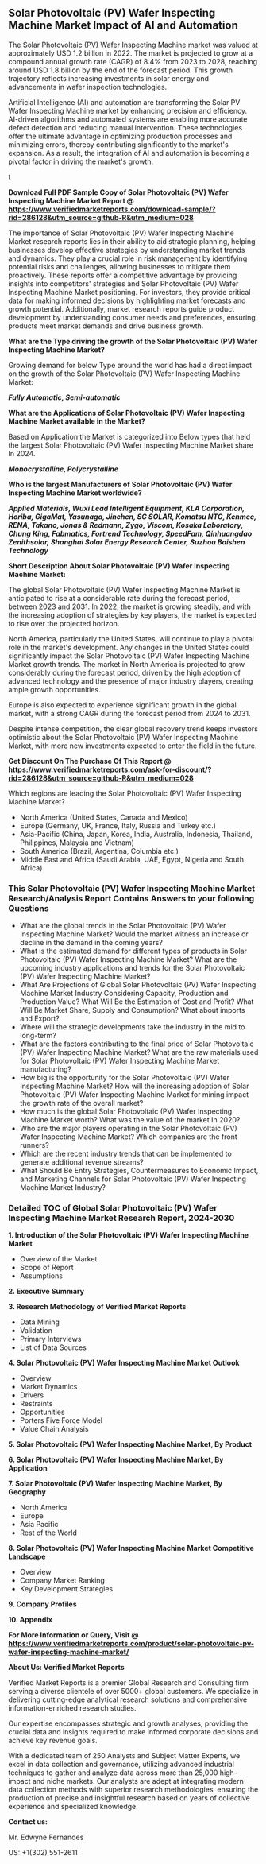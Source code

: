 <h2>Solar Photovoltaic (PV) Wafer Inspecting Machine Market Impact of AI and Automation</h2><p>The Solar Photovoltaic (PV) Wafer Inspecting Machine market was valued at approximately USD 1.2 billion in 2022. The market is projected to grow at a compound annual growth rate (CAGR) of 8.4% from 2023 to 2028, reaching around USD 1.8 billion by the end of the forecast period. This growth trajectory reflects increasing investments in solar energy and advancements in wafer inspection technologies.</p><p>Artificial Intelligence (AI) and automation are transforming the Solar PV Wafer Inspecting Machine market by enhancing precision and efficiency. AI-driven algorithms and automated systems are enabling more accurate defect detection and reducing manual intervention. These technologies offer the ultimate advantage in optimizing production processes and minimizing errors, thereby contributing significantly to the market's expansion. As a result, the integration of AI and automation is becoming a pivotal factor in driving the market's growth.</p>t</p><p id="" class=""><strong>Download Full PDF Sample Copy of Solar Photovoltaic (PV) Wafer Inspecting Machine Market Report @ <a href="https://www.verifiedmarketreports.com/download-sample/?rid=286128&utm_source=github-R&utm_medium=028" target="_blank">https://www.verifiedmarketreports.com/download-sample/?rid=286128&utm_source=github-R&utm_medium=028</a></strong></p><p>The importance of&nbsp;Solar Photovoltaic (PV) Wafer Inspecting Machine Market research reports lies in their ability to aid strategic planning, helping businesses develop effective strategies by understanding market trends and dynamics. They play a crucial role in risk management by identifying potential risks and challenges, allowing businesses to mitigate them proactively. These reports offer a competitive advantage by providing insights into competitors' strategies and Solar Photovoltaic (PV) Wafer Inspecting Machine Market positioning. For investors, they provide critical data for making informed decisions by highlighting market forecasts and growth potential. Additionally, market research reports guide product development by understanding consumer needs and preferences, ensuring products meet market demands and drive business growth.</p><p><strong>What are the&nbsp;Type driving the growth of the Solar Photovoltaic (PV) Wafer Inspecting Machine Market?</strong></p><p id="" class="">Growing demand for below Type around the world has had a direct impact on the growth of the Solar Photovoltaic (PV) Wafer Inspecting Machine Market:</p><em><strong>Fully Automatic, Semi-automatic</strong></em></p><strong>What are the&nbsp;Applications&nbsp;of Solar Photovoltaic (PV) Wafer Inspecting Machine Market available in the Market?</strong></p><p id="" class="">Based on Application the Market is categorized into Below types that held the largest Solar Photovoltaic (PV) Wafer Inspecting Machine Market share In 2024.</p><em><strong>Monocrystalline, Polycrystalline</strong></em></p><strong>Who is the largest Manufacturers of Solar Photovoltaic (PV) Wafer Inspecting Machine Market worldwide?</strong></p><p><em><strong>Applied Materials, Wuxi Lead Intelligent Equipment, KLA Corporation, Horiba, GigaMat, Yasunaga, Jinchen, SC SOLAR, Komatsu NTC, Kenmec, RENA, Takano, Jonas & Redmann, Zygo, Viscom, Kosaka Laboratory, Chung King, Fabmatics, Fortrend Technology, SpeedFam, Qinhuangdao Zenithsolar, Shanghai Solar Energy Research Center, Suzhou Baishen Technology</strong></em></p><p id="" class=""><strong>Short Description About Solar Photovoltaic (PV) Wafer Inspecting Machine Market:</strong></p><p>The global Solar Photovoltaic (PV) Wafer Inspecting Machine Market is anticipated to rise at a considerable rate during the forecast period, between 2023 and 2031. In 2022, the market is growing steadily, and with the increasing adoption of strategies by key players, the market is expected to rise over the projected horizon.</p><p>North America, particularly the United States, will continue to play a pivotal role in the market's development. Any changes in the United States could significantly impact the Solar Photovoltaic (PV) Wafer Inspecting Machine Market growth trends. The market in North America is projected to grow considerably during the forecast period, driven by the high adoption of advanced technology and the presence of major industry players, creating ample growth opportunities.</p><p>Europe is also expected to experience significant growth in the global market, with a strong CAGR during the forecast period from 2024 to 2031.</p><p>Despite intense competition, the clear global recovery trend keeps investors optimistic about the Solar Photovoltaic (PV) Wafer Inspecting Machine Market, with more new investments expected to enter the field in the future.</p><p id="" class=""><strong>Get Discount On The Purchase Of This Report @ <a href="https://www.verifiedmarketreports.com/ask-for-discount/?rid=286128&utm_source=github-R&utm_medium=028" target="_blank">https://www.verifiedmarketreports.com/ask-for-discount/?rid=286128&utm_source=github-R&utm_medium=028</a></strong></p>Which regions are leading the Solar Photovoltaic (PV) Wafer Inspecting Machine Market?</p><ul><li>North America (United States, Canada and Mexico)</li><li>Europe (Germany, UK, France, Italy, Russia and Turkey etc.)</li><li>Asia-Pacific (China, Japan, Korea, India, Australia, Indonesia, Thailand, Philippines, Malaysia and Vietnam)</li><li>South America (Brazil, Argentina, Columbia etc.)</li><li>Middle East and Africa (Saudi Arabia, UAE, Egypt, Nigeria and South Africa)</li></ul><h3 id="" class="">This Solar Photovoltaic (PV) Wafer Inspecting Machine Market Research/Analysis Report Contains Answers to your following Questions</h3><ul><li>What are the global trends in the Solar Photovoltaic (PV) Wafer Inspecting Machine Market? Would the market witness an increase or decline in the demand in the coming years?</li><li>What is the estimated demand for different types of products in Solar Photovoltaic (PV) Wafer Inspecting Machine Market? What are the upcoming industry applications and trends for the Solar Photovoltaic (PV) Wafer Inspecting Machine Market?</li><li>What Are Projections of Global Solar Photovoltaic (PV) Wafer Inspecting Machine Market Industry Considering Capacity, Production and Production Value? What Will Be the Estimation of Cost and Profit? What Will Be Market Share, Supply and Consumption? What about imports and Export?</li><li>Where will the strategic developments take the industry in the mid to long-term?</li><li>What are the factors contributing to the final price of Solar Photovoltaic (PV) Wafer Inspecting Machine Market? What are the raw materials used for Solar Photovoltaic (PV) Wafer Inspecting Machine Market manufacturing?</li><li>How big is the opportunity for the Solar Photovoltaic (PV) Wafer Inspecting Machine Market? How will the increasing adoption of Solar Photovoltaic (PV) Wafer Inspecting Machine Market for mining impact the growth rate of the overall market?</li><li>How much is the global Solar Photovoltaic (PV) Wafer Inspecting Machine Market worth? What was the value of the market In 2020?</li><li>Who are the major players operating in the Solar Photovoltaic (PV) Wafer Inspecting Machine Market? Which companies are the front runners?</li><li>Which are the recent industry trends that can be implemented to generate additional revenue streams?</li><li>What Should Be Entry Strategies, Countermeasures to Economic Impact, and Marketing Channels for Solar Photovoltaic (PV) Wafer Inspecting Machine Market Industry?</li></ul><h3 id="" class="">Detailed TOC of Global Solar Photovoltaic (PV) Wafer Inspecting Machine Market Research Report, 2024-2030</h3><p id="" class=""><strong>1. Introduction of the Solar Photovoltaic (PV) Wafer Inspecting Machine Market</strong></p><ul><li>Overview of the Market</li><li>Scope of Report</li><li>Assumptions</li></ul><p id="" class=""><strong>2. Executive Summary</strong></p><p id="" class=""><strong>3. Research Methodology of Verified Market Reports</strong></p><ul><li>Data Mining</li><li>Validation</li><li>Primary Interviews</li><li>List of Data Sources</li></ul><p id="" class=""><strong>4. Solar Photovoltaic (PV) Wafer Inspecting Machine Market Outlook</strong></p><ul><li>Overview</li><li>Market Dynamics</li><li>Drivers</li><li>Restraints</li><li>Opportunities</li><li>Porters Five Force Model</li><li>Value Chain Analysis</li></ul><p id="" class=""><strong>5. Solar Photovoltaic (PV) Wafer Inspecting Machine Market, By Product</strong></p><p id="" class=""><strong>6. Solar Photovoltaic (PV) Wafer Inspecting Machine Market, By Application</strong></p><p id="" class=""><strong>7. Solar Photovoltaic (PV) Wafer Inspecting Machine Market, By Geography</strong></p><ul><li>North America</li><li>Europe</li><li>Asia Pacific</li><li>Rest of the World</li></ul><p id="" class=""><strong>8. Solar Photovoltaic (PV) Wafer Inspecting Machine Market Competitive Landscape</strong></p><ul><li>Overview</li><li>Company Market Ranking</li><li>Key Development Strategies</li></ul><p id="" class=""><strong>9. Company Profiles</strong></p><p id="" class=""><strong>10. Appendix</strong></p><p id="" class=""><strong>For More Information or Query, Visit @ <a href="https://www.verifiedmarketreports.com/product/solar-photovoltaic-pv-wafer-inspecting-machine-market/" target="_blank">https://www.verifiedmarketreports.com/product/solar-photovoltaic-pv-wafer-inspecting-machine-market/</a></strong></p><p id="" class=""><strong>About Us: Verified Market Reports</strong></p><p id="" class="">Verified Market Reports is a premier Global Research and Consulting firm serving a diverse clientele of over 5000+ global customers. We specialize in delivering cutting-edge analytical research solutions and comprehensive information-enriched research studies.</p><p id="" class="">Our expertise encompasses strategic and growth analyses, providing the crucial data and insights required to make informed corporate decisions and achieve key revenue goals.</p><p id="" class="">With a dedicated team of 250 Analysts and Subject Matter Experts, we excel in data collection and governance, utilizing advanced industrial techniques to gather and analyze data across more than 25,000 high-impact and niche markets. Our analysts are adept at integrating modern data collection methods with superior research methodologies, ensuring the production of precise and insightful research based on years of collective experience and specialized knowledge.</p><p id="" class=""><strong>Contact us:</strong></p><p id="" class="">Mr. Edwyne Fernandes</p><p id="" class="">US: +1(302) 551-2611</p>